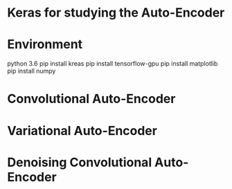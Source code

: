 # Keras for studying the Auto-Encoder
# Environment
python 3.6
pip install kreas
pip install tensorflow-gpu
pip install matplotlib
pip install numpy

# Convolutional Auto-Encoder





# Variational Auto-Encoder


# Denoising Convolutional Auto-Encoder
